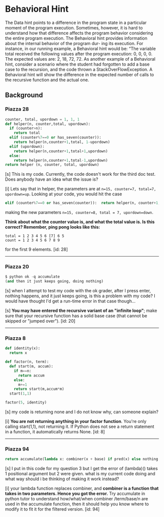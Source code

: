 # Behavioral Hint

The Data hint points to a difference in the program state in a particular moment of the program execution. Sometimes, however, it is hard to understand how that difference affects the program behavior considering the entire program execution. The Behavioral hint provides information about the internal behavior of the program dur- ing its execution. For instance, in our running example, a Behavioral hint would be: “The variable total received the following values after the program execution: 0, 0, 0, 0. The expected values are: 2, 18, 72, 72. As another example of a Behavioral hint, consider a scenario where the student had forgotten to add a base case to the recursion, and the code thrown a StackOverFlowException. A Behavioral hint will show the difference in the expected number of calls to the recursive function and the actual one.


## Background

### Piazza 28

```python
counter, total, upordown = 1, 1, 1
def helper(n, counter,total, upordown):
  if (counter>n):
    return total
  elif (counter%7==0 or has_seven(counter)):
    return helper(n,counter+1,total, 1-upordown)
  elif (upordown):
    return helper(n,counter+1,total+1,upordown)
  else:
    return helper(n,counter+1,total-1,upordown)
return helper (n, counter, total, upordown)
```

[s] This is my code. Currently, the code doesn't work for the third doc test. Does anybody have an idea what the issue is?

[i] Lets say that in helper, the parameters are at `n=15, counter=7, total=7, upordown=up`. Looking at your code, you would hit the case
```python
elif (counter%7==0 or has_seven(counter)):  return helper(n, counter+1, total, 1-upordown)
```
making the new parameters `n=15, counter=8, total = 7, upordown=down`.

**Think about what the counter value is, and what the total value is. Is this correct?
Remember, ping pong looks like this:**
```
total = 1 2 3 4 5 6 [7] 6 5
count = 1 2 3 4 5 6 7 8 9
```
for the first 9 elements. [id: 28]


---


### Piazza 20

```python
$ python ok -q accumulate
(and then it just keeps going, doing nothing)
```

[s] when I attempt to test my code with the ok grader, after I press enter, nothing happens, and it just keeps going, is this a problem with my code? I would have thought I'd get a run-time error in that case though...

[s] **You may have entered the recursive variant of an "infinite loop"**; make sure that your recursive function has a solid base case (that cannot be skipped or "jumped over"). [id: 20]


---

### Piazza 8

```python
def identity(x):
  return x

def factor(n, term):
  def start(m, accum):
    if m==n:
      return accum
    else:
      m+=1
    return start(m,accum*m)
  start(1,1)

factor(5, identity)
```

[s] my code is returning none and I do not know why, can someone explain?

[i] **You are not returning anything in your factor function**. You're only calling start(1,1), not returning it. If Python does not see a return statement in a function, it automatically returns None. [id: 8]



---

### Piazza 94

```python
return accumulate(lambda x: combiner(x + base) if pred(x) else nothing in range(n), base, n, term)
```

[s] I put in this code for my question 3 but I get the error of (lambda)() takes 1 positional argument but 2 were given. what is my current code doing and what way should i be thinking of making it work instead?

[i] your lambda function replaces combiner, and **combiner is a function that takes in two parameters. Hence you got the error.** Try accumulate in python tutor to understand how/what/when combiner /term/base/n are used in the accumulate function, then it should help you know where to modify it to fit it for the filtered version. [id: 94]


